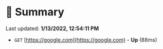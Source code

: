 # 📖 Summary
Last updated: **1/13/2022, 12:54:11 PM**

- `GET` [https://google.com](https://google.com) - **Up** (88ms)
